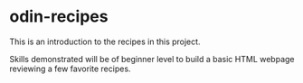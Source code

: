 # odin-recipes

This is an introduction to the recipes in this project.

Skills demonstrated will be of beginner level to build a basic HTML webpage reviewing a few favorite recipes.